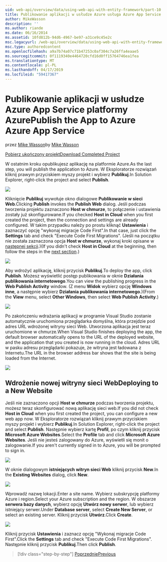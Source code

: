 ```yaml
---
uid: web-api/overview/data/using-web-api-with-entity-framework/part-10
title: Publikowanie aplikacji w usłudze Azure usługa Azure App Service | Dokumentacja firmy Microsoft
author: MikeWasson
description: ''
ms.author: riande
ms.date: 06/16/2014
ms.assetid: 10fd812b-94d6-4967-be97-a31ce9c45e2c
msc.legacyurl: /web-api/overview/data/using-web-api-with-entity-framework/part-10
msc.type: authoredcontent
ms.openlocfilehash: a9a7b74a07c71b47253c0af304c7a26ffa4eaae5
ms.sourcegitcommit: 0f1119340e4464720cfd16d0ff15764746ea1fea
ms.translationtype: MT
ms.contentlocale: pl-PL
ms.lasthandoff: 04/17/2019
ms.locfileid: "59417367"
---
```

# <a name="publish-the-app-to-azure-azure-app-service"></a><span data-ttu-id="f736b-102">Publikowanie aplikacji w usłudze Azure App Service platformy Azure</span><span class="sxs-lookup"><span data-stu-id="f736b-102">Publish the App to Azure Azure App Service</span></span>

<span data-ttu-id="f736b-103">przez [Mike Wasson](https://github.com/MikeWasson)</span><span class="sxs-lookup"><span data-stu-id="f736b-103">by [Mike Wasson](https://github.com/MikeWasson)</span></span>

[<span data-ttu-id="f736b-104">Pobierz ukończony projekt</span><span class="sxs-lookup"><span data-stu-id="f736b-104">Download Completed Project</span></span>](https://github.com/MikeWasson/BookService)

<span data-ttu-id="f736b-105">W ostatnim kroku opublikujesz aplikację na platformie Azure.</span><span class="sxs-lookup"><span data-stu-id="f736b-105">As the last step, you will publish the application to Azure.</span></span> <span data-ttu-id="f736b-106">W Eksploratorze rozwiązań kliknij prawym przyciskiem myszy projekt i wybierz **Publikuj**.</span><span class="sxs-lookup"><span data-stu-id="f736b-106">In Solution Explorer, right-click the project and select **Publish**.</span></span>

![](part-10/_static/image1.png)

<span data-ttu-id="f736b-107">Kliknięcie **Publikuj** wywołuje okno dialogowe **Publikowanie w sieci Web**.</span><span class="sxs-lookup"><span data-stu-id="f736b-107">Clicking **Publish** invokes the **Publish Web** dialog.</span></span> <span data-ttu-id="f736b-108">Jeśli podczas tworzenia projektu zaznaczono **Host w chmurze**, to połączenie i ustawienia zostały już skonfigurowane.</span><span class="sxs-lookup"><span data-stu-id="f736b-108">If you checked **Host in Cloud** when you first created the project, then the connection and settings are already configured.</span></span> <span data-ttu-id="f736b-109">W takim przypadku należy po prostu kliknąć **Ustawienia** i zaznaczyć opcję &quot;wykonaj migracje Code First&quot;.</span><span class="sxs-lookup"><span data-stu-id="f736b-109">In that case, just click the **Settings** tab and check &quot;Execute Code First Migrations&quot;.</span></span> <span data-ttu-id="f736b-110">(Jeśli na początku nie została zaznaczona opcja **Host w chmurze**, wykonaj kroki opisane w [następnej sekcji](#new-website).)</span><span class="sxs-lookup"><span data-stu-id="f736b-110">(If you didn't check **Host in Cloud** at the beginning, then follow the steps in the [next section](#new-website).)</span></span>

[![](part-10/_static/image3.png)](part-10/_static/image2.png)

<span data-ttu-id="f736b-111">Aby wdrożyć aplikację, kliknij przycisk **Publikuj**.</span><span class="sxs-lookup"><span data-stu-id="f736b-111">To deploy the app, click **Publish**.</span></span> <span data-ttu-id="f736b-112">Możesz wyświetlić postęp publikowania w oknie **Działania publikowania internetowego**.</span><span class="sxs-lookup"><span data-stu-id="f736b-112">You can view the publishing progress in the **Web Publish Activity** window.</span></span> <span data-ttu-id="f736b-113">(Z menu **Widok** wybierz opcję **Windows inne**, a następnie wybierz **Działania publikowania internetowego**.)</span><span class="sxs-lookup"><span data-stu-id="f736b-113">(From the **View** menu, select **Other Windows**, then select **Web Publish Activity**.)</span></span>

![](part-10/_static/image4.png)

<span data-ttu-id="f736b-114">Po zakończeniu wdrażania aplikacji w programie Visual Studio zostanie automatycznie uruchomiona przeglądarka domyślna, która przejdzie pod adres URL wdrożonej witryny sieci Web. Utworzona aplikacja jest teraz uruchomione w chmurze.</span><span class="sxs-lookup"><span data-stu-id="f736b-114">When Visual Studio finishes deploying the app, the default browser automatically opens to the URL of the deployed website, and the application that you created is now running in the cloud.</span></span> <span data-ttu-id="f736b-115">Adres URL w pasku adresu przeglądarki pokazuje, że witryna jest ładowana z Internetu.</span><span class="sxs-lookup"><span data-stu-id="f736b-115">The URL in the browser address bar shows that the site is being loaded from the Internet.</span></span>

[![](part-10/_static/image6.png)](part-10/_static/image5.png)

<a id="new-website"></a>
## <a name="deploying-to-a-new-website"></a><span data-ttu-id="f736b-116">Wdrożenie nowej witryny sieci Web</span><span class="sxs-lookup"><span data-stu-id="f736b-116">Deploying to a New Website</span></span>

<span data-ttu-id="f736b-117">Jeśli nie zaznaczono opcji **Host w chmurze** podczas tworzenia projektu, możesz teraz skonfigurować nową aplikację sieci web.</span><span class="sxs-lookup"><span data-stu-id="f736b-117">If you did not check **Host in Cloud** when you first created the project, you can configure a new web app now.</span></span> <span data-ttu-id="f736b-118">W Eksploratorze rozwiązań kliknij prawym przyciskiem myszy projekt i wybierz **Publikuj**.</span><span class="sxs-lookup"><span data-stu-id="f736b-118">In Solution Explorer, right-click the project and select **Publish**.</span></span> <span data-ttu-id="f736b-119">Następnie wybierz kartę **Profil**, po czym kliknij przycisk **Microsoft Azure Websites**.</span><span class="sxs-lookup"><span data-stu-id="f736b-119">Select the **Profile** tab and click **Microsoft Azure Websites**.</span></span> <span data-ttu-id="f736b-120">Jeśli nie jesteś zalogowany do Azure, wyświetli się monit o zalogowanie.</span><span class="sxs-lookup"><span data-stu-id="f736b-120">If you aren't currently signed in to Azure, you will be prompted to sign in.</span></span>

[![](part-10/_static/image8.png)](part-10/_static/image7.png)

<span data-ttu-id="f736b-121">W oknie dialogowym **istniejących witryn sieci Web** kliknij przycisk **New**.</span><span class="sxs-lookup"><span data-stu-id="f736b-121">In the **Existing Websites** dialog, click **New**.</span></span>

![](part-10/_static/image9.png)

<span data-ttu-id="f736b-122">Wprowadź nazwę lokacji.</span><span class="sxs-lookup"><span data-stu-id="f736b-122">Enter a site name.</span></span> <span data-ttu-id="f736b-123">Wybierz subskrypcję platformy Azure i region.</span><span class="sxs-lookup"><span data-stu-id="f736b-123">Select your Azure subscription and the region.</span></span> <span data-ttu-id="f736b-124">W obszarze **serwera bazy danych**, wybierz opcję **Utwórz nowy serwer**, lub wybierz istniejący serwer.</span><span class="sxs-lookup"><span data-stu-id="f736b-124">Under **Database server**, select **Create New Server**, or select an existing server.</span></span> <span data-ttu-id="f736b-125">Kliknij przycisk **Utwórz**.</span><span class="sxs-lookup"><span data-stu-id="f736b-125">Click **Create**.</span></span>

[![](part-10/_static/image11.png)](part-10/_static/image10.png)

<span data-ttu-id="f736b-126">Kliknij przycisk **Ustawienia** i zaznacz opcję &quot;Wykonaj migracje Code First&quot;.</span><span class="sxs-lookup"><span data-stu-id="f736b-126">Click the **Settings** tab and check &quot;Execute Code First Migrations&quot;.</span></span> <span data-ttu-id="f736b-127">Następnie kliknij przycisk **Publikuj**.</span><span class="sxs-lookup"><span data-stu-id="f736b-127">Then click **Publish**.</span></span>

> [!div class="step-by-step"]
> [<span data-ttu-id="f736b-128">Poprzednie</span><span class="sxs-lookup"><span data-stu-id="f736b-128">Previous</span></span>](part-9.md)
